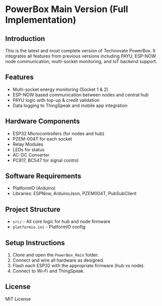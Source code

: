 # PowerBox Main Version (Full Implementation)

## Introduction
This is the latest and most complete version of Technovate PowerBox. It integrates all features from previous versions including PAYU, ESP-NOW node communication, multi-socket monitoring, and IoT backend support.

## Features
- Multi-socket energy monitoring (Socket 1 & 2)
- ESP-NOW based communication between nodes and central hub
- PAYU logic with top-up & credit validation
- Data logging to ThingSpeak and mobile app integration

## Hardware Components
- ESP32 Microcontrollers (for nodes and hub)
- PZEM-004T for each socket
- Relay Modules
- LEDs for status
- AC-DC Converter
- PC817, BC547 for signal control

## Software Requirements
- PlatformIO (Arduino)
- Libraries: ESPNow, ArduinoJson, PZEM004T, PubSubClient

## Project Structure
- `src/` - All core logic for hub and node firmware
- `platformio.ini` - PlatformIO config

## Setup Instructions
1. Clone and open the `PowerBox_Main` folder.
2. Connect and wire all hardware as designed.
3. Flash each ESP32 with the appropriate firmware (hub vs node).
4. Connect to Wi-Fi and ThingSpeak.

## License
MIT License